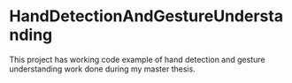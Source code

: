 # HandDetectionAndGestureUnderstanding
This project has working code example of hand detection and gesture understanding work done during my master thesis.
